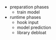 
- preparation phases
    - train model
- runtime phases
    - hook input
    - model prediction
    - library debloat